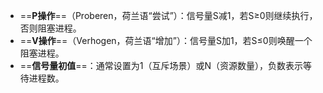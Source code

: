 - ==‌**P操作**‌==（Proberen，荷兰语“尝试”）：信号量S减1，若S≥0则继续执行，否则阻塞进程。‌‌
- ==‌**V操作**‌==（Verhogen，荷兰语“增加”）：信号量S加1，若S≤0则唤醒一个阻塞进程。‌‌
- ==‌**信号量初值**‌==：通常设置为1（互斥场景）或N（资源数量），负数表示等待进程数。‌‌